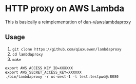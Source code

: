 # HTTP proxy on AWS Lambda                                                                                                                 

This is basically a reimplementation of [dan-v/awslambdaproxy](https://github.com/dan-v/awslambdaproxy) 

## Usage
1. `git clone https://github.com/qiuxuewen/lambdaproxy`
2. `cd lambdaproxy`
3. `make`
```shell
export AWS_ACCESS_KEY_ID=XXXXXX
export AWS_SECRET_ACCESS_KEY=XXXXXX
./bin/lambdaproxy -r us-west-1 -l test:testpwd@:8080

